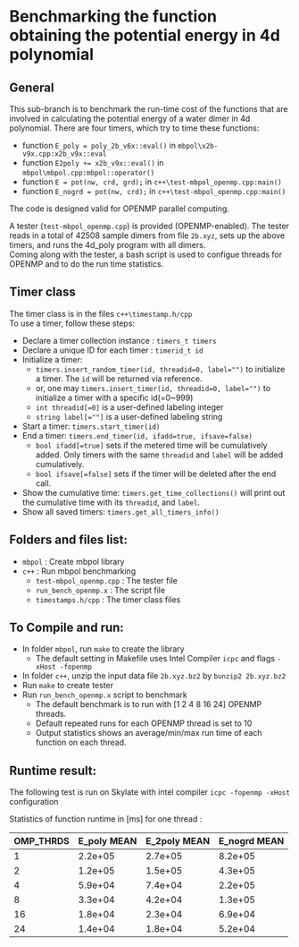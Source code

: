 # Benchmarking the function obtaining the potential energy in 4d polynomial 

## General
This sub-branch is to benchmark the run-time cost of the functions that are involved in calculating the potential energy of a water dimer in 4d polynomial.
There are four timers, which try to time these functions: 
   - function `E_poly = poly_2b_v6x::eval()` in `mbpol\x2b-v9x.cpp:x2b_v9x::eval`
   - function `E2poly += x2b_v9x::eval()` in `mbpol\mbpol.cpp:mbpol::operator()`
   - function `E = pot(nw, crd, grd);` in `c++\test-mbpol_openmp.cpp:main()`
   - function `E_nogrd = pot(nw, crd);` in `c++\test-mbpol_openmp.cpp:main()`  
     
The code is designed valid for OPENMP parallel computing.

A tester (`test-mbpol_openmp.cpp`) is provided (OPENMP-enabled).
The tester reads in a total of 42508 sample dimers from file `2b.xyz`, sets up the above timers, and runs the 4d_poly program with all dimers.   
Coming along with the tester, a bash script is used to configue threads for OPENMP and to do the run time statistics.


## Timer class
The timer class is in the files `c++\timestamp.h/cpp`  
To use a timer, follow these steps:  
   - Declare a timer collection instance : `timers_t timers`
   - Declare a unique ID for each timer : `timerid_t id`
   - Initialize a timer:
      - `timers.insert_random_timer(id, threadid=0, label="")` to initialize a timer. The `id` will be returned via reference. 
      - or, one may `timers.insert_timer(id, threadid=0, label="")` to initialize a timer with a specific id(=0~999)
      - `int threadid[=0]` is a user-defined labeling integer
      - `string label[=""]` is a user-defined labeling string 
   - Start a timer: `timers.start_timer(id)`
   - End a timer: `timers.end_timer(id, ifadd=true, ifsave=false)`
      - `bool ifadd[=true]` sets if the metered time will be cumulatively added. Only timers with the same `threadid` and `label` will be added cumulatively.
      - `bool ifsave[=false]` sets if the timer will be deleted after the end call.
   - Show the cumulative time: `timers.get_time_collections()` will print out the cumulative time with its `threadid`, and `label`.
   - Show all saved timers: `timers.get_all_timers_info()` 


## Folders and files list:
- `mbpol`                           : Create mbpol library
- `c++`                             : Run mbpol benchmarking
   - `test-mbpol_openmp.cpp`        : The tester file
   - `run_bench_openmp.x`           : The script file 
   - `timestamps.h/cpp`             : The timer class files
   
## To Compile and run:
   - In folder `mbpol`, run `make` to create the library
        - The default setting in Makefile uses Intel Compiler `icpc` and flags `-xHost -fopenmp`
   - In folder `c++`, unzip the input data file `2b.xyz.bz2` by `bunzip2 2b.xyz.bz2`
   - Run `make` to create tester
   - Run `run_bench_openmp.x` script to benchmark
        - The default benchmark is to run with [1 2 4 8 16 24] OPENMP threads.
        - Default repeated runs for each OPENMP thread is set to 10
        - Output statistics shows an average/min/max run time of each function on each thread.

## Runtime result: 
The following test is run on Skylate with intel compiler `icpc -fopenmp -xHost` configuration

 Statistics of function runtime in [ms] for one thread :  
 
| OMP_THRDS |   E_poly  MEAN  |      E_2poly   MEAN  |     E_nogrd    MEAN    | 
| --------- | ------- | ------- | ------- |
|     1     | 2.2e+05  |2.7e+05 | 8.2e+05 |  
|     2     | 1.2e+05  | 1.5e+05  | 4.3e+05 | 
|     4     | 5.9e+04  |  7.4e+04 | 2.2e+05  |  
|     8     | 3.3e+04  | 4.2e+04 | 1.3e+05 |   
|    16     | 1.8e+04  |2.3e+04 |  6.9e+04 | 
|    24     | 1.4e+04  | 1.8e+04 | 5.2e+04 | 

